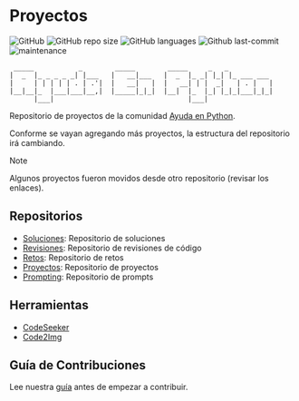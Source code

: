 # Proyectos

![GitHub](https://img.shields.io/github/license/AyudaEnPython/proyectos)
![GitHub repo size](https://img.shields.io/github/repo-size/AyudaEnPython/proyectos)
![GitHub languages](https://img.shields.io/github/languages/top/AyudaEnPython/proyectos)
![Github last-commit](https://img.shields.io/github/last-commit/AyudaEnPython/proyectos)
![maintenance](https://img.shields.io/maintenance/yes/2024)

     _____           _        _____        _____     _   _
    |  _  |_ _ _ _ _| |___   |   __|___   |  _  |_ _| |_| |_ ___ ___
    |     | | | | | . | .'|  |   __|   |  |   __| | |  _|   | . |   |
    |__|__|_  |___|___|__,|  |_____|_|_|  |__|  |_  |_| |_|_|___|_|_|
          |___|                                 |___|

Repositorio de proyectos de la comunidad [Ayuda en Python](https://www.facebook.com/groups/ayudaenpython/).

Conforme se vayan agregando más proyectos, la estructura del repositorio irá cambiando.

> [!NOTE]
> Algunos proyectos fueron movidos desde otro repositorio (revisar los enlaces).

## Repositorios

- [Soluciones](https://github.com/AyudaEnPython/Soluciones): Repositorio de soluciones
- [Revisiones](https://github.com/AyudaEnPython/Revisiones): Repositorio de revisiones de código
- [Retos](https://github.com/AyudaEnPython/Retos): Repositorio de retos
- [Proyectos](https://github.com/AyudaEnPython/Proyectos): Repositorio de proyectos
- [Prompting](https://github.com/AyudaEnPython/Prompting): Repositorio de prompts

## Herramientas

- [CodeSeeker](https://leugimkm.github.io/codeseeker/)
- [Code2Img](https://leugimkm.github.io/code2img/)

## Guía de Contribuciones

Lee nuestra [guía](CONTRIBUTING.md) antes de empezar a contribuir.
